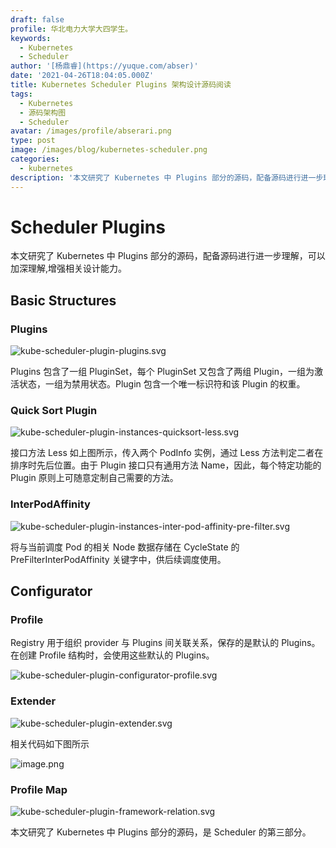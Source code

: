 ```yaml
---
draft: false
profile: 华北电力大学大四学生。
keywords:
  - Kubernetes
  - Scheduler
author: '[杨鼎睿](https://yuque.com/abser)'
date: '2021-04-26T18:04:05.000Z'
title: Kubernetes Scheduler Plugins 架构设计源码阅读
tags:
  - Kubernetes
  - 源码架构图
  - Scheduler
avatar: /images/profile/abserari.png
type: post
image: /images/blog/kubernetes-scheduler.png
categories:
  - kubernetes
description: '本文研究了 Kubernetes 中 Plugins 部分的源码，配备源码进行进一步理解，可以加深理解,增强相关设计能力。'
---
```


# Scheduler Plugins

本文研究了 Kubernetes 中 Plugins 部分的源码，配备源码进行进一步理解，可以加深理解,增强相关设计能力。 

## Basic Structures

### Plugins

![kube-scheduler-plugin-plugins.svg](../.gitbook/assets/1%20%289%29.png)

Plugins 包含了一组 PluginSet，每个 PluginSet 又包含了两组 Plugin，一组为激活状态，一组为禁用状态。Plugin 包含一个唯一标识符和该 Plugin 的权重。

### Quick Sort Plugin

![kube-scheduler-plugin-instances-quicksort-less.svg](../.gitbook/assets/2%20%2810%29.png)

接口方法 Less 如上图所示，传入两个 PodInfo 实例，通过 Less 方法判定二者在排序时先后位置。由于 Plugin 接口只有通用方法 Name，因此，每个特定功能的 Plugin 原则上可随意定制自己需要的方法。

### InterPodAffinity

![kube-scheduler-plugin-instances-inter-pod-affinity-pre-filter.svg](../.gitbook/assets/3%20%2810%29.png)

将与当前调度 Pod 的相关 Node 数据存储在 CycleState 的 PreFilterInterPodAffinity 关键字中，供后续调度使用。

## Configurator

### Profile

Registry 用于组织 provider 与 Plugins 间关联关系，保存的是默认的 Plugins。在创建 Profile 结构时，会使用这些默认的 Plugins。

![kube-scheduler-plugin-configurator-profile.svg](../.gitbook/assets/4%20%2810%29.png)

### Extender

![kube-scheduler-plugin-extender.svg](../.gitbook/assets/5%20%2810%29.png)

相关代码如下图所示

![image.png](../.gitbook/assets/6%20%2810%29.png)

### Profile Map

![kube-scheduler-plugin-framework-relation.svg](../.gitbook/assets/7%20%2811%29.png)

本文研究了 Kubernetes 中 Plugins 部分的源码，是 Scheduler 的第三部分。


